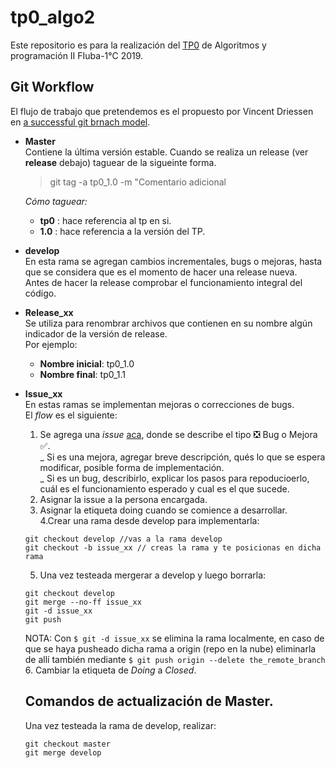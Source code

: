 # tp0_algo2
Este repositorio es para la realización del [TP0](https://drive.google.com/open?id=1HRHVCG4rCPjeaJc4PGqhb3bqituB64NW) de Algoritmos y programación II FIuba-1°C 2019.

## Git Workflow
El flujo de trabajo que pretendemos es el propuesto por Vincent Driessen en [a successful git brnach model](https://nvie.com/posts/a-successful-git-branching-model/).

* **Master**  
    Contiene la última versión estable.
    Cuando se realiza un release (ver **release** debajo) taguear de la sigueinte forma.
    
    > git tag -a tp0_1.0 -m "Comentario adicional 
    
    _Cómo taguear:_
    - **tp0** : hace referencia al tp en si.
    - **1.0** : hace referencia a la versión del TP.
* **develop**  
    En esta rama se agregan cambios incrementales, bugs o mejoras, hasta que se considera que es el momento de hacer una release nueva.   
    Antes de hacer la release comprobar el funcionamiento integral del código.
* **Release_xx**  
    Se utiliza para renombrar archivos que contienen en su nombre algún indicador de la versión de release.  
    Por ejemplo:
    - **Nombre inicial**: tp0_1.0
    - **Nombre final**: tp0_1.1
* **Issue_xx**  
    En estas ramas se implementan mejoras o correcciones de bugs.  
    El *flow* es el siguiente:  
    1. Se agrega una *issue* [aca](https://github.com/fedeboco/tp0_algo2/issues), donde se describe el tipo  :negative_squared_cross_mark: Bug o Mejora  :white_check_mark:.  
      _ Si es una mejora, agregar breve descripción, qués lo que se espera modificar, posible forma de implementación.  
      _ Si es un bug, describirlo, explicar los pasos para repoducioerlo, cuál es el funcionamiento esperado y cual es el que sucede.  
    2. Asignar la issue a la persona encargada.  
    3. Asignar la etiqueta doing cuando se comience a desarrollar.  
    4.Crear una rama desde develop para implementarla:  
    ```
    git checkout develop //vas a la rama develop
    git checkout -b issue_xx // creas la rama y te posicionas en dicha rama
    ```  
    5. Una vez testeada mergerar a develop y luego borrarla:  
    ```
    git checkout develop 
    git merge --no-ff issue_xx
    git -d issue_xx
    git push
    ```
    NOTA: Con `$ git -d issue_xx` se elimina la rama localmente, en caso de que se haya pusheado dicha rama a origin (repo en la nube) eliminarla de allí también mediante  `$ git push origin --delete the_remote_branch`  
    6. Cambiar la etiqueta de *Doing* a *Closed*.  
   
   ## Comandos de actualización de Master.  
    
    Una vez testeada la rama de develop, realizar:
    ```
    git checkout master  
    git merge develop
    ```
    
    
    
  
